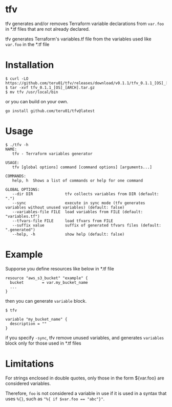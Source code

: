 # tfv

tfv generates and/or removes Terraform variable declarations from `var.foo` in *.tf files that are not already declared.

tfv generates Terraform's variables.tf file from the variables used like `var.foo` in the *.tf file

# Installation

```
$ curl -LO https://github.com/teru01/tfv/releases/download/v0.1.1/tfv_0.1.1_[OS]_[ARCH].tar.gz
$ tar -xvf tfv_0.1.1_[OS]_[ARCH].tar.gz
$ mv tfv /usr/local/bin
```

or you can build on your own.

```
go install github.com/teru01/tfv@latest
```

# Usage

```
$ ./tfv -h
NAME:
   tfv - Terraform variables generator

USAGE:
   tfv [global options] command [command options] [arguments...]

COMMANDS:
   help, h  Shows a list of commands or help for one command

GLOBAL OPTIONS:
   --dir DIR              tfv collects variables from DIR (default: ".")
   --sync                 execute in sync mode (tfv generates variables without unused variables) (default: false)
   --variables-file FILE  load variables from FILE (default: "variables.tf")
   --tfvars-file FILE     load tfvars from FILE
   --suffix value         suffix of generated tfvars files (default: ".generated")
   --help, -h             show help (default: false)
```


# Example

Supporse you define resources like below in *.tf file

```
resource "aws_s3_bucket" "example" {
  bucket        = var.my_bucket_name
  ...
}
```

then you can generate `variable` block.

```
$ tfv

variable "my_bucket_name" {
  description = ""
}
```

if you specify `-sync`, tfv remove unused variables, and generates `variables` block only for those used in *.tf files

# Limitations

For strings enclosed in double quotes, only those in the form ${var.foo} are considered variables.

Therefore, `foo` is not considered a variable in use if it is used in a syntax that uses `%{}`, such as `"%{ if $var.foo == "abc"}"`.
